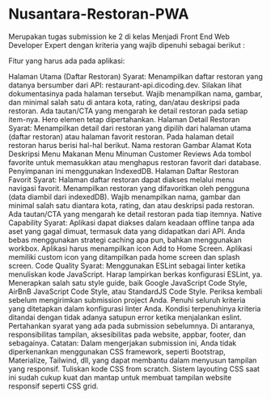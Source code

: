 ﻿# Nusantara-Restoran-PWA

 Merupakan tugas submission ke 2 di kelas Menjadi Front End Web Developer Expert dengan kriteria yang wajib dipenuhi sebagai berikut :

 Fitur yang harus ada pada aplikasi:

Halaman Utama (Daftar Restoran)
Syarat:
Menampilkan daftar restoran yang datanya bersumber dari API: restaurant-api.dicoding.dev. Silakan lihat dokumentasinya pada halaman tersebut.
Wajib menampilkan nama, gambar, dan minimal salah satu di antara kota, rating, dan/atau deskripsi pada restoran.
Ada tautan/CTA yang mengarah ke detail restoran pada setiap item-nya.
Hero elemen tetap dipertahankan.
Halaman Detail Restoran
Syarat:
Menampilkan detail dari restoran yang dipilih dari halaman utama (daftar restoran) atau halaman favorit restoran.
Pada halaman detail restoran harus berisi hal-hal berikut.
Nama restoran
Gambar
Alamat
Kota 
Deskripsi
Menu Makanan
Menu Minuman
Customer Reviews
Ada tombol favorite untuk memasukkan atau menghapus restoran favorit dari database. Penyimpanan ini menggunakan IndexedDB.
Halaman Daftar Restoran Favorit
Syarat:
Halaman daftar restoran dapat diakses melalui menu navigasi favorit.
Menampilkan restoran yang difavoritkan oleh pengguna (data diambil dari indexedDB).
Wajib menampilkan nama, gambar dan minimal salah satu diantara kota, rating, dan atau deskripsi pada restoran.
Ada tautan/CTA yang mengarah ke detail restoran pada tiap itemnya.
Native Capability
Syarat:
Aplikasi dapat diakses dalam keadaan offline tanpa ada aset yang gagal dimuat, termasuk data yang didapatkan dari API. Anda bebas menggunakan strategi caching apa pun, bahkan menggunakan workbox.
Aplikasi harus menampilkan icon Add to Home Screen.
Aplikasi memiliki custom icon yang ditampilkan pada home screen dan splash screen.
Code Quality
Syarat:
Menggunakan ESLint sebagai linter ketika menuliskan kode JavaScript. Harap lampirkan berkas konfigurasi ESLint, ya.
Menerapkan salah satu style guide, baik Google JavaScript Code Style, AirBnB JavaScript Code Style, atau StandardJS Code Style.
Periksa kembali sebelum mengirimkan submission project Anda. Penuhi seluruh kriteria yang ditetapkan dalam konfigurasi linter Anda. Kondisi terpenuhinya kriteria ditandai dengan tidak adanya satupun error ketika menjalankan eslint.
Pertahankan syarat yang ada pada submission sebelumnya. Di antaranya, responsibilitas tampilan, aksesibilitas pada website, appbar, footer, dan sebagainya.
Catatan:
Dalam mengerjakan submission ini, Anda tidak diperkenankan menggunakan CSS framework, seperti Bootstrap, Materialize, Tailwind, dll, yang dapat membantu dalam menyusun tampilan yang responsif. Tuliskan kode CSS from scratch. Sistem layouting CSS saat ini sudah cukup kuat dan mantap untuk membuat tampilan website responsif seperti CSS grid.
